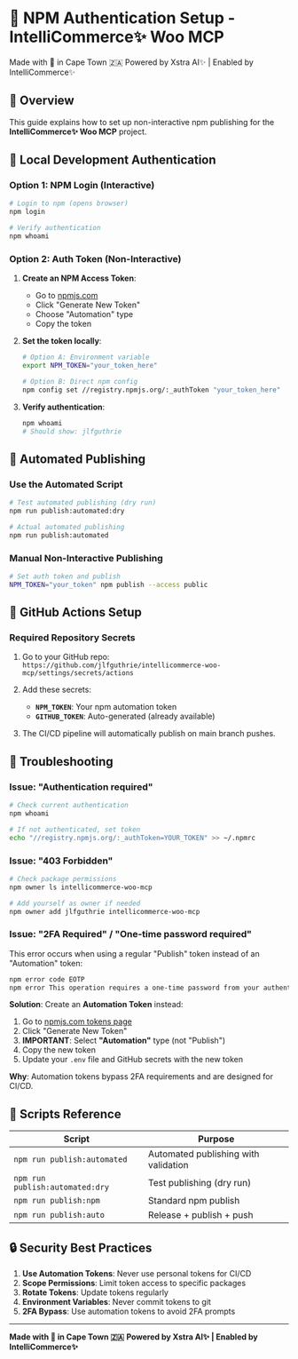 # 🔑 NPM Authentication Setup - IntelliCommerce✨ Woo MCP

Made with 🧡 in Cape Town 🇿🇦 Powered by Xstra AI✨ | Enabled by IntelliCommerce✨

## 🎯 Overview

This guide explains how to set up non-interactive npm publishing for the **IntelliCommerce✨ Woo
MCP** project.

## 🔐 Local Development Authentication

### Option 1: NPM Login (Interactive)

```bash
# Login to npm (opens browser)
npm login

# Verify authentication
npm whoami
```

### Option 2: Auth Token (Non-Interactive)

1. **Create an NPM Access Token**:

   - Go to [npmjs.com](https://www.npmjs.com/settings/tokens)
   - Click "Generate New Token"
   - Choose "Automation" type
   - Copy the token

2. **Set the token locally**:

   ```bash
   # Option A: Environment variable
   export NPM_TOKEN="your_token_here"

   # Option B: Direct npm config
   npm config set //registry.npmjs.org/:_authToken "your_token_here"
   ```

3. **Verify authentication**:
   ```bash
   npm whoami
   # Should show: jlfguthrie
   ```

## 🤖 Automated Publishing

### Use the Automated Script

```bash
# Test automated publishing (dry run)
npm run publish:automated:dry

# Actual automated publishing
npm run publish:automated
```

### Manual Non-Interactive Publishing

```bash
# Set auth token and publish
NPM_TOKEN="your_token" npm publish --access public
```

## 🚀 GitHub Actions Setup

### Required Repository Secrets

1. Go to your GitHub repo:
   `https://github.com/jlfguthrie/intellicommerce-woo-mcp/settings/secrets/actions`

2. Add these secrets:

   - **`NPM_TOKEN`**: Your npm automation token
   - **`GITHUB_TOKEN`**: Auto-generated (already available)

3. The CI/CD pipeline will automatically publish on main branch pushes.

## 🔧 Troubleshooting

### Issue: "Authentication required"

```bash
# Check current authentication
npm whoami

# If not authenticated, set token
echo "//registry.npmjs.org/:_authToken=YOUR_TOKEN" >> ~/.npmrc
```

### Issue: "403 Forbidden"

```bash
# Check package permissions
npm owner ls intellicommerce-woo-mcp

# Add yourself as owner if needed
npm owner add jlfguthrie intellicommerce-woo-mcp
```

### Issue: "2FA Required" / "One-time password required"

This error occurs when using a regular "Publish" token instead of an "Automation" token:

```bash
npm error code EOTP
npm error This operation requires a one-time password from your authenticator.
```

**Solution**: Create an **Automation Token** instead:

1. Go to [npmjs.com tokens page](https://www.npmjs.com/settings/tokens)
2. Click "Generate New Token"
3. **IMPORTANT**: Select **"Automation"** type (not "Publish")
4. Copy the new token
5. Update your `.env` file and GitHub secrets with the new token

**Why**: Automation tokens bypass 2FA requirements and are designed for CI/CD.

## 📝 Scripts Reference

| Script                          | Purpose                              |
| ------------------------------- | ------------------------------------ |
| `npm run publish:automated`     | Automated publishing with validation |
| `npm run publish:automated:dry` | Test publishing (dry run)            |
| `npm run publish:npm`           | Standard npm publish                 |
| `npm run publish:auto`          | Release + publish + push             |

## 🔒 Security Best Practices

1. **Use Automation Tokens**: Never use personal tokens for CI/CD
2. **Scope Permissions**: Limit token access to specific packages
3. **Rotate Tokens**: Update tokens regularly
4. **Environment Variables**: Never commit tokens to git
5. **2FA Bypass**: Use automation tokens to avoid 2FA prompts

---

**Made with 🧡 in Cape Town 🇿🇦** **Powered by Xstra AI✨ | Enabled by IntelliCommerce✨**
